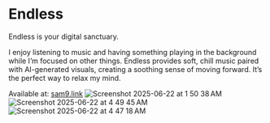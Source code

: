 # Endless
Endless is your digital sanctuary.

I enjoy listening to music and having something playing in the background while I’m focused on other things. Endless provides soft, chill music paired with AI-generated visuals, creating a soothing sense of moving forward. It’s the perfect way to relax my mind.

Available at: [sam9.link](sam9.link)
![Screenshot 2025-06-22 at 1 50 38 AM](https://github.com/user-attachments/assets/11507f30-ec42-49ef-8f82-910a0e9270c5)
![Screenshot 2025-06-22 at 4 49 45 AM](https://github.com/user-attachments/assets/ac8bcfe4-7acc-410c-b152-796cd583b69d)
![Screenshot 2025-06-22 at 4 47 18 AM](https://github.com/user-attachments/assets/c48fe1ee-f61f-4134-a63e-585e23910589)

